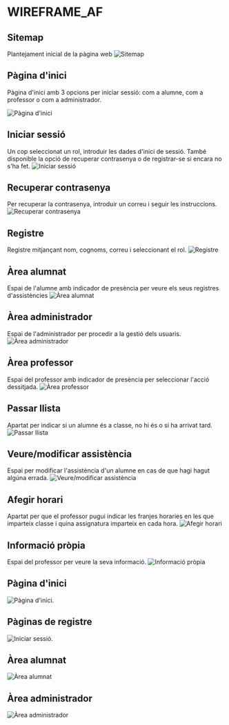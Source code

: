 ﻿# WIREFRAME_AF

## Sitemap
Plantejament inicial de la pàgina web
![Sitemap](images/Captura%20de%20pantalla%202024-11-08%20164750.png)

## Pàgina d'inici
Pàgina d'inici amb 3 opcions per iniciar sessió: com a alumne, com a professor o com a administrador.

![Pàgina d'inici](images/Captura%20de%20pantalla%202024-11-08%20155828.png)

## Iniciar sessió
Un cop seleccionat un rol, introduir les dades d'inici de sessió.
També disponible la opció de recuperar contrasenya o de registrar-se si encara no s'ha fet.
![Iniciar sessió](images/Captura%20de%20pantalla%202024-11-08%20155750.png)

## Recuperar contrasenya
Per recuperar la contrasenya, introduir un correu i seguir les instruccions.
![Recuperar contrasenya](images/Captura%20de%20pantalla%202024-11-08%20155841.png)

## Registre
Registre mitjançant nom, cognoms, correu i seleccionant el rol.
![Registre](images/Captura%20de%20pantalla%202024-11-08%20155902.png)

## Àrea alumnat
Espai de l'alumne amb indicador de presència per veure els seus registres d'assistències
![Àrea alumnat](images/Captura%20de%20pantalla%202024-11-08%20160548.png)

## Àrea administrador
Espai de l'administrador per procedir a la gestió dels usuaris.
![Àrea administrador](images/Captura%20de%20pantalla%202024-11-08%20163522.png)

## Àrea professor
Espai del professor amb indicador de presència per seleccionar l'acció dessitjada.
![Àrea professor](images/Captura%20de%20pantalla%202024-11-08%20160559.png)

## Passar llista
Apartat per indicar si un alumne és a classe, no hi és o si ha arrivat tard.
![Passar llista](images/Captura%20de%20pantalla%202024-11-08%20160607.png)

## Veure/modificar assistència
Espai per modificar l'assistència d'un alumne en cas de que hagi hagut algúna errada.
![Veure/modificar assistència](images/Captura%20de%20pantalla%202024-11-08%20160613.png)

## Afegir horari
Apartat per que el professor pugui indicar les franjes horaries en les que imparteix classe i quina assignatura imparteix en cada hora.
![Afegir horari](images/Captura%20de%20pantalla%202024-11-08%20160623.png)

## Informació pròpia
Espai del professor per veure la seva informació.
![Informació pròpia](images/Captura%20de%20pantalla%202024-11-08%20160630.png)

## Pàgina d'inici
![Pàgina d'inici](images/imagen_2024-11-15_152556431.png).

## Pàginas de registre
![Iniciar sessió](images/imagen_2024-11-15_152619837.png).

## Àrea alumnat
![Àrea alumnat](images/imagen_2024-11-15_152740786.png)

## Àrea administrador
![Àrea administrador](images/imagen_2024-11-15_152755736.png)
